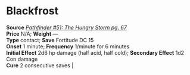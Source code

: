# Blackfrost

**Source** [_Pathfinder #51: The Hungry Storm pg. 67_](http://paizo.com/pathfinder/v5748btpy8kgv)  
**Price** N/A; **Weight** —  
**Type** contact; **Save** Fortitude DC 15  
**Onset** 1 minute; **Frequency** 1/minute for 6 minutes  
**Initial Effect** 2d6 hp damage (half acid, half cold); **Secondary Effect** 1d2 Con damage  
**Cure** 2 consecutive saves |